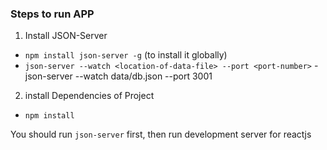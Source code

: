 ### Steps to run APP

1. Install JSON-Server
  - ```npm install json-server -g``` (to install it globally)
  - ```json-server --watch <location-of-data-file> --port <port-number>``` - json-server --watch data/db.json --port 3001
2. install Dependencies of Project
  - ```npm install```


You should run `json-server` first, then run development server for reactjs
